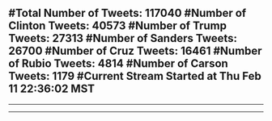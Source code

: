 #Total Number of Tweets: 117040 
#Number of Clinton Tweets: 40573
#Number of Trump Tweets: 27313
#Number of Sanders Tweets: 26700
#Number of Cruz Tweets: 16461
#Number of Rubio Tweets: 4814
#Number of Carson Tweets: 1179
#Current Stream Started at Thu Feb 11 22:36:02 MST
---
---
---
